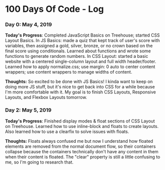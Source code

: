 # 100 Days Of Code - Log

### Day 0: May 4, 2019

**Today's Progress**: Completed JavaScript Basics on Treehouse; started CSS Layout Basics. In JS Basics: made a quiz that kept track of user's score with variables, then assigned a gold, silver, bronze, or no crown based on the final score using conditionals. Learned about functions and wrote some functions to generate random numbers. In CSS Layout: started a basic website with a centered single-column layout and full width header/footer. Learned how to apply normalize.css; use margin: 0 auto to center content wrappers; use content wrappers to manage widths of content.

**Thoughts:** So excited to be done with JS Basics! I kinda want to keep on doing more JS stuff, but it's nice to get back into CSS for a while because I'm more comfortable with it. My goal is to finish CSS Layouts, Responsive Layouts, and Flexbox Layouts tomorrow.

### Day 2: May 5, 2019

**Today's Progress**: Finished display modes & float sections of CSS Layout on Treehouse. Learned how to use inline-block and floats to create layouts. Also learned how to use a clearfix to solve issues with floats.

**Thoughts:** Floats always confused me but now I understand how floated elements are removed from the normal document flow, so their containers collapse because the containers technically don't have any content in them when their content is floated. The "clear" property is still a little confusing to me, so I'm going to research that.

